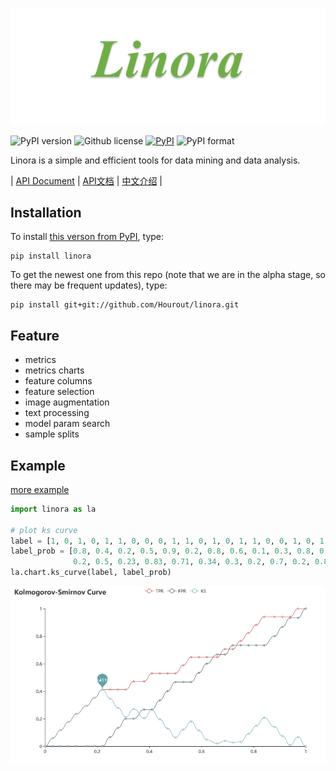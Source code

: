![](https://github.com/Hourout/linora/blob/master/image/linora.png)


![PyPI version](https://img.shields.io/pypi/pyversions/linora.svg)
![Github license](https://img.shields.io/github/license/Hourout/linora.svg)
[![PyPI](https://img.shields.io/pypi/v/linora.svg)](https://pypi.python.org/pypi/linora)
![PyPI format](https://img.shields.io/pypi/format/linora.svg)

Linora is a simple and efficient tools for data mining and data analysis.
 


| [API Document](https://github.com/Hourout/linora/blob/master/document/English_API.md) | [API文档](https://github.com/Hourout/linora/blob/master/document/Chinese_API.md) | [中文介绍](https://github.com/Hourout/linora/blob/master/document/Chinese.md) |

## Installation

To install [this verson from PyPI](https://pypi.org/project/linora/), type:

```
pip install linora
```

To get the newest one from this repo (note that we are in the alpha stage, so there may be frequent updates), type:

```
pip install git+git://github.com/Hourout/linora.git
```

## Feature
- metrics
- metrics charts
- feature columns
- feature selection
- image augmentation
- text processing
- model param search
- sample splits

## Example
[more example](https://github.com/Hourout/linora/blob/master/example/readme.md)

```python
import linora as la

# plot ks curve
label = [1, 0, 1, 0, 1, 1, 0, 0, 0, 1, 1, 0, 1, 0, 1, 1, 0, 0, 1, 0, 1, 0, 1, 1, 0, 0, 0, 1, 1, 0, 1, 1]
label_prob = [0.8, 0.4, 0.2, 0.5, 0.9, 0.2, 0.8, 0.6, 0.1, 0.3, 0.8, 0.3, 0.9, 0.2, 0.84, 
              0.2, 0.5, 0.23, 0.83, 0.71, 0.34, 0.3, 0.2, 0.7, 0.2, 0.8, 0.3, 0.59, 0.26, 0.16, 0.13, 0.8]
la.chart.ks_curve(label, label_prob)
```
![](https://github.com/Hourout/linora/blob/master/image/ks_curve.png)
